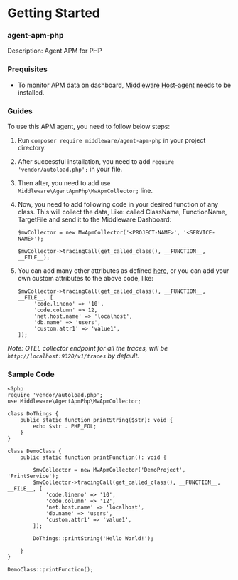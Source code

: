 # Getting Started

### agent-apm-php
Description: Agent APM for PHP

### Prequisites
* To monitor APM data on dashboard, [Middleware Host-agent](https://docs.middleware.io/docs/getting-started) needs to be installed.


### Guides
To use this APM agent, you need to follow below steps:
1. Run `composer require middleware/agent-apm-php` in your project directory.
2. After successful installation, you need to add `require 'vendor/autoload.php';` in your file.
3. Then after, you need to add `use Middleware\AgentApmPhp\MwApmCollector;` line.
4. Now, you need to add following code in your desired function of any class. This will collect the data, Like: called ClassName, FunctionName, TargetFile and send it to the Middleware Dashboard:

    ```
    $mwCollector = new MwApmCollector('<PROJECT-NAME>', '<SERVICE-NAME>');

    $mwCollector->tracingCall(get_called_class(), __FUNCTION__, __FILE__);
    ```
5. You can add many other attributes as defined [here](https://opentelemetry.io/docs/reference/specification/trace/semantic_conventions/span-general/), or you can add your own custom attributes to the above code, like: 
    
    ```
    $mwCollector->tracingCall(get_called_class(), __FUNCTION__, __FILE__, [
         'code.lineno' => '10',
         'code.column' => 12,
         'net.host.name' => 'localhost',
         'db.name' => 'users',
         'custom.attr1' => 'value1',
    ]);
    ```
*Note: OTEL collector endpoint for all the traces, will be `http://localhost:9320/v1/traces` by default.*

### Sample Code
```
<?php
require 'vendor/autoload.php';
use Middleware\AgentApmPhp\MwApmCollector;

class DoThings {
    public static function printString($str): void {
        echo $str . PHP_EOL;
    }
}

class DemoClass {
    public static function printFunction(): void {

        $mwCollector = new MwApmCollector('DemoProject', 'PrintService');
        $mwCollector->tracingCall(get_called_class(), __FUNCTION__, __FILE__, [
            'code.lineno' => '10',
            'code.column' => '12',
            'net.host.name' => 'localhost',
            'db.name' => 'users',
            'custom.attr1' => 'value1',
        ]);

        DoThings::printString('Hello World!');

    }
}

DemoClass::printFunction();
